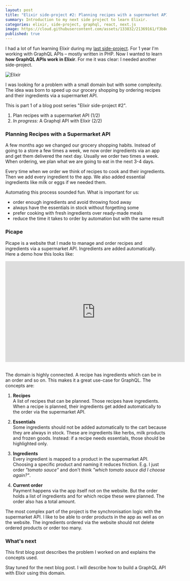 ```yaml
---
layout: post
title: "Elixir side-project #2: Planning recipes with a supermarket API (1/2)"
summary: Introduction to my next side project to learn Elixir.
categories: elixir, side-project, graphql, react, next.js
image: https://cloud.githubusercontent.com/assets/133832/21369161/f3b8dae6-c705-11e6-8f9e-2195ebb85a95.png
published: true
---
```


I had a lot of fun learning Elixir during my [last side-project](/post/learning-elixir-first-side-project). For 1 year I'm working with GraphQL APIs – mostly written in PHP. Now I wanted to learn **how GraphQL APIs work in Elixir**. For me it was clear: I needed another side-project. 

![Elixir](https://user-images.githubusercontent.com/133832/30913555-ede256ac-a390-11e7-8f3a-b8e70b00e702.png)

I was looking for a problem with a small domain but with some complexity. The idea was born to speed up our grocery shopping by ordering recipes and their ingredients via a supermarket API. 

This is part 1 of a blog post series "Elixir side-project #2".
1. Plan recipes with a supermarket API (1/2)
2. *In progress:* A Graphql API with Elixir (2/2)

### Planning Recipes with a Supermarket API
A few months ago we changed our grocery shopping habits. Instead of going to a store a few times a week, we now order ingredients via an app and get them delivered the next day. Usually we order two times a week. When ordering, we plan what we are going to eat in the next 3-4 days.  
 
Every time when we order we think of recipes to cook and their ingredients. Then we add every ingredient to the app. We also added essential ingredients like milk or eggs if we needed them. 

Automating this process sounded fun. What is important for us:
* order enough ingredients and avoid throwing food away
* always have the essentials in stock without forgetting some
* prefer cooking with fresh ingredients over ready-made meals
* reduce the time it takes to order by automation but with the same result

### Picape
Picape is a website that I made to manage and order recipes and ingredients via a supermarket API. Ingredients are added automatically. Here a demo how this looks like:

<div class="video-container"><iframe width="560" height="315" src="https://www.youtube.com/embed/qhtsn7rZClQ" frameborder="0" allowfullscreen></iframe></div>
<br />

The domain is highly connected. A recipe has ingredients which can be in an order and so on. This makes it a great use-case for GraphQL. The concepts are:

1. **Recipes**<br /> 
A list of recipes that can be planned. Those recipes have ingredients. When a recipe is planned, their ingredients get added automatically to the order via the supermarket API.  

2. **Essentials**<br />
Some ingredients should not be added automatically to the cart because they are always in stock. These are ingredients like herbs, milk products and frozen goods. Instead: if a recipe needs essentials, those should be highlighted only.  

3. **Ingredients**<br />
Every ingredient is mapped to a product in the supermarket API. Choosing a specific product and naming it reduces friction. E.g. I just order *"tomato sauce"* and don't think *"which tomato sauce did I choose again?"*.   

4. **Current order**<br />
Payment happens via the app itself not on the website. But the order holds a list of ingredients and for which recipe these were planned. The order also has a total amount. 


The most complex part of the project is the synchronisation logic with the supermarket API. I like to be able to order products in the app as well as on the website. The ingredients ordered via the website should not delete ordered products or order too many.

### What's next
This first blog post describes the problem I worked on and explains the concepts used.

Stay tuned for the next blog post. I will describe how to build a GraphQL API with Elixir using this domain.